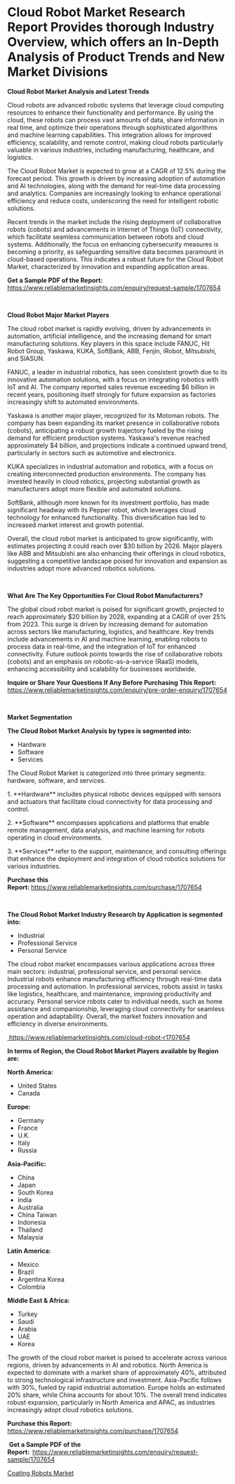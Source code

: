 <p><h1>Cloud Robot Market Research Report Provides thorough Industry Overview, which offers an In-Depth Analysis of Product Trends and New Market Divisions</h1></p><p><strong>Cloud Robot Market Analysis and Latest Trends</strong></p>
<p><p>Cloud robots are advanced robotic systems that leverage cloud computing resources to enhance their functionality and performance. By using the cloud, these robots can process vast amounts of data, share information in real time, and optimize their operations through sophisticated algorithms and machine learning capabilities. This integration allows for improved efficiency, scalability, and remote control, making cloud robots particularly valuable in various industries, including manufacturing, healthcare, and logistics.</p><p>The Cloud Robot Market is expected to grow at a CAGR of 12.5% during the forecast period. This growth is driven by increasing adoption of automation and AI technologies, along with the demand for real-time data processing and analytics. Companies are increasingly looking to enhance operational efficiency and reduce costs, underscoring the need for intelligent robotic solutions. </p><p>Recent trends in the market include the rising deployment of collaborative robots (cobots) and advancements in Internet of Things (IoT) connectivity, which facilitate seamless communication between robots and cloud systems. Additionally, the focus on enhancing cybersecurity measures is becoming a priority, as safeguarding sensitive data becomes paramount in cloud-based operations. This indicates a robust future for the Cloud Robot Market, characterized by innovation and expanding application areas.</p></p>
<p><strong>Get a Sample PDF of the Report:&nbsp;</strong> <a href="https://www.reliablemarketinsights.com/enquiry/request-sample/1707654?utm_campaign=3038&utm_medium=2&utm_source=Github&utm_content=ia&utm_term=25032025&utm_id=cloud-robot">https://www.reliablemarketinsights.com/enquiry/request-sample/1707654</a></p>
<p>&nbsp;</p>
<p><strong>Cloud Robot Major Market Players</strong></p>
<p><p>The cloud robot market is rapidly evolving, driven by advancements in automation, artificial intelligence, and the increasing demand for smart manufacturing solutions. Key players in this space include FANUC, Hit Robot Group, Yaskawa, KUKA, SoftBank, ABB, Fenjin, iRobot, Mitsubishi, and SIASUN.</p><p>FANUC, a leader in industrial robotics, has seen consistent growth due to its innovative automation solutions, with a focus on integrating robotics with IoT and AI. The company reported sales revenue exceeding $6 billion in recent years, positioning itself strongly for future expansion as factories increasingly shift to automated environments. </p><p>Yaskawa is another major player, recognized for its Motoman robots. The company has been expanding its market presence in collaborative robots (cobots), anticipating a robust growth trajectory fueled by the rising demand for efficient production systems. Yaskawa's revenue reached approximately $4 billion, and projections indicate a continued upward trend, particularly in sectors such as automotive and electronics.</p><p>KUKA specializes in industrial automation and robotics, with a focus on creating interconnected production environments. The company has invested heavily in cloud robotics, projecting substantial growth as manufacturers adopt more flexible and automated solutions. </p><p>SoftBank, although more known for its investment portfolio, has made significant headway with its Pepper robot, which leverages cloud technology for enhanced functionality. This diversification has led to increased market interest and growth potential.</p><p>Overall, the cloud robot market is anticipated to grow significantly, with estimates projecting it could reach over $30 billion by 2026. Major players like ABB and Mitsubishi are also enhancing their offerings in cloud robotics, suggesting a competitive landscape poised for innovation and expansion as industries adopt more advanced robotics solutions.</p></p>
<p>&nbsp;</p>
<p><strong>What Are The Key Opportunities For Cloud Robot Manufacturers?</strong></p>
<p><p>The global cloud robot market is poised for significant growth, projected to reach approximately $20 billion by 2028, expanding at a CAGR of over 25% from 2023. This surge is driven by increasing demand for automation across sectors like manufacturing, logistics, and healthcare. Key trends include advancements in AI and machine learning, enabling robots to process data in real-time, and the integration of IoT for enhanced connectivity. Future outlook points towards the rise of collaborative robots (cobots) and an emphasis on robotic-as-a-service (RaaS) models, enhancing accessibility and scalability for businesses worldwide.</p></p>
<p><strong>Inquire or Share Your Questions If Any Before Purchasing This Report:</strong> <a href="https://www.reliablemarketinsights.com/enquiry/pre-order-enquiry/1707654?utm_campaign=3038&utm_medium=2&utm_source=Github&utm_content=ia&utm_term=25032025&utm_id=cloud-robot">https://www.reliablemarketinsights.com/enquiry/pre-order-enquiry/1707654</a></p>
<p>&nbsp;</p>
<p><strong>Market Segmentation</strong></p>
<p><strong>The Cloud Robot Market Analysis by types is segmented into:</strong></p>
<p><ul><li>Hardware</li><li>Software</li><li>Services</li></ul></p>
<p><p>The Cloud Robot Market is categorized into three primary segments: hardware, software, and services. </p><p>1. **Hardware** includes physical robotic devices equipped with sensors and actuators that facilitate cloud connectivity for data processing and control. </p><p>2. **Software** encompasses applications and platforms that enable remote management, data analysis, and machine learning for robots operating in cloud environments. </p><p>3. **Services** refer to the support, maintenance, and consulting offerings that enhance the deployment and integration of cloud robotics solutions for various industries.</p></p>
<p><strong>Purchase this Report:&nbsp;</strong><a href="https://www.reliablemarketinsights.com/purchase/1707654?utm_campaign=3038&utm_medium=2&utm_source=Github&utm_content=ia&utm_term=25032025&utm_id=cloud-robot">https://www.reliablemarketinsights.com/purchase/1707654</a></p>
<p>&nbsp;</p>
<p><strong>The Cloud Robot Market Industry Research by Application is segmented into:</strong></p>
<p><ul><li>Industrial</li><li>Professional Service</li><li>Personal Service</li></ul></p>
<p><p>The cloud robot market encompasses various applications across three main sectors: industrial, professional service, and personal service. Industrial robots enhance manufacturing efficiency through real-time data processing and automation. In professional services, robots assist in tasks like logistics, healthcare, and maintenance, improving productivity and accuracy. Personal service robots cater to individual needs, such as home assistance and companionship, leveraging cloud connectivity for seamless operation and adaptability. Overall, the market fosters innovation and efficiency in diverse environments.</p></p>
<p><a href="https://www.reliablemarketinsights.com/cloud-robot-r1707654?utm_campaign=3038&utm_medium=2&utm_source=Github&utm_content=ia&utm_term=25032025&utm_id=cloud-robot">&nbsp;https://www.reliablemarketinsights.com/cloud-robot-r1707654</a></p>
<p><strong>In terms of Region, the Cloud Robot Market Players available by Region are:</strong></p>
<p>
    <p> <strong> North America: </strong>
        <ul>
            <li>United States</li>
            <li>Canada</li>
        </ul>
        </p> 
    <p> <strong> Europe: </strong>
        <ul>
            <li>Germany</li>
            <li>France</li>
            <li>U.K.</li>
            <li>Italy</li>
            <li>Russia</li>
        </ul>
        </p> 
    <p> <strong> Asia-Pacific: </strong>
        <ul>
            <li>China</li>
            <li>Japan</li>
            <li>South Korea</li>
            <li>India</li>
            <li>Australia</li>
            <li>China Taiwan</li>
            <li>Indonesia</li>
            <li>Thailand</li>
            <li>Malaysia</li>
        </ul>
        </p> 
    <p> <strong> Latin America: </strong>
        <ul>
            <li>Mexico</li>
            <li>Brazil</li>
            <li>Argentina Korea</li>
            <li>Colombia</li>
        </ul>
        </p> 
    <p> <strong> Middle East & Africa: </strong>
        <ul>
            <li>Turkey</li>
            <li>Saudi</li>
            <li>Arabia</li>
            <li>UAE</li>
            <li>Korea</li>
        </ul>
    </p>
    </p>
<p><p>The growth of the cloud robot market is poised to accelerate across various regions, driven by advancements in AI and robotics. North America is expected to dominate with a market share of approximately 40%, attributed to strong technological infrastructure and investment. Asia-Pacific follows with 30%, fueled by rapid industrial automation. Europe holds an estimated 20% share, while China accounts for about 10%. The overall trend indicates robust expansion, particularly in North America and APAC, as industries increasingly adopt cloud robotics solutions.</p></p>
<p><strong>Purchase this Report: </strong><a href="https://www.reliablemarketinsights.com/purchase/1707654?utm_campaign=3038&utm_medium=2&utm_source=Github&utm_content=ia&utm_term=25032025&utm_id=cloud-robot">https://www.reliablemarketinsights.com/purchase/1707654</a></p>
<p>&nbsp;<strong>Get a Sample PDF of the Report:&nbsp;&nbsp;</strong><a href="https://www.reliablemarketinsights.com/enquiry/request-sample/1707654?utm_campaign=3038&utm_medium=2&utm_source=Github&utm_content=ia&utm_term=25032025&utm_id=cloud-robot">https://www.reliablemarketinsights.com/enquiry/request-sample/1707654</a></p>
<p><strong></strong></p>
<p><p><a href="https://github.com/voigttyagi/Market-Research-Report-List-1/blob/main/coating-robots-market.md?utm_campaign=3038&utm_medium=2&utm_source=Github&utm_content=ia&utm_term=25032025&utm_id=cloud-robot">Coating Robots Market</a></p></p>